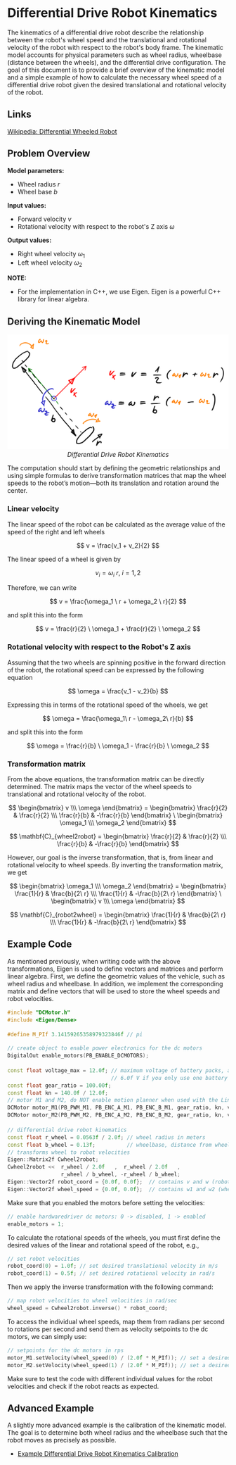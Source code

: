 <!-- link list, last updated 16.02.2024 -->
[0]: https://en.wikipedia.org/wiki/Differential_wheeled_robot

# Differential Drive Robot Kinematics

The kinematics of a differential drive robot describe the relationship between the robot's wheel speed and the translational and rotational velocity of the robot with respect to the robot's body frame. The kinematic model accounts for physical parameters such as wheel radius, wheelbase (distance between the wheels), and the differential drive configuration. The goal of this document is to provide a brief overview of the kinematic model and a simple example of how to calculate the necessary wheel speed of a differential drive robot given the desired translational and rotational velocity of the robot.

## Links

[Wikipedia: Differential Wheeled Robot][0]

## Problem Overview

**Model parameters:**
- Wheel radius $r$
- Wheel base $b$

**Input values:**
- Forward velocity $v$ 
- Rotational velocity with respect to the robot's Z axis $\omega$ 

**Output values:**
- Right wheel velocity $\omega_1$ 
- Left wheel velocity $\omega_2$ 

**NOTE:** 
- For the implementation in C++, we use Eigen. Eigen is a powerful C++ library for linear algebra.

## Deriving the Kinematic Model

<p align="center">
    <img src="../images/kinematics.png" alt="Differential Drive Robot Kinematics" width="700"/> </br>
    <i>Differential Drive Robot Kinematics</i>
</p>

The computation should start by defining the geometric relationships and using simple formulas to derive transformation matrices that map the wheel speeds to the robot’s motion—both its translation and rotation around the center.

### Linear velocity

The linear speed of the robot can be calculated as the average value of the speed of the right and left wheels

$$
v = \frac{v_1 + v_2}{2}
$$

The linear speed of a wheel is given by

$$
v_i = \omega_i \ r,\ i = 1, 2
$$

Therefore, we can write

$$
v = \frac{\omega_1 \ r + \omega_2 \ r}{2}
$$

and split this into the form

$$
v = \frac{r}{2} \ \omega_1 + \frac{r}{2} \ \omega_2
$$

### Rotational velocity with respect to the Robot's Z axis

Assuming that the two wheels are spinning positive in the forward direction of the robot, the rotational speed can be expressed by the following equation

$$
\omega = \frac{v_1 - v_2}{b}
$$

Expressing this in terms of the rotational speed of the wheels, we get

$$
\omega = \frac{\omega_1\ r - \omega_2\ r}{b}
$$

and split this into the form

$$
\omega = \frac{r}{b} \ \omega_1 - \frac{r}{b} \ \omega_2
$$

### Transformation matrix

From the above equations, the transformation matrix can be directly determined. The matrix maps the vector of the wheel speeds to translational and rotational velocity of the robot.

$$
\begin{bmatrix}
v \\\
\omega
\end{bmatrix} =
\begin{bmatrix}
\frac{r}{2} & \frac{r}{2} \\\
\frac{r}{b} & -\frac{r}{b}
\end{bmatrix}
\
\begin{bmatrix}
\omega_1 \\\
\omega_2
\end{bmatrix}
$$

$$
\mathbf{C}_{wheel2robot} =
\begin{bmatrix}
\frac{r}{2} & \frac{r}{2} \\\
\frac{r}{b} & -\frac{r}{b}
\end{bmatrix}
$$

However, our goal is the inverse transformation, that is, from linear and rotational velocity to wheel speeds. By inverting the transformation matrix, we get

$$
\begin{bmatrix}
\omega_1 \\\
\omega_2
\end{bmatrix} = 
\begin{bmatrix}
\frac{1}{r} & \frac{b}{2\ r} \\\
\frac{1}{r} & -\frac{b}{2\ r}
\end{bmatrix}
\
\begin{bmatrix}
v \\\
\omega
\end{bmatrix}
$$

$$
\mathbf{C}_{robot2wheel} =
\begin{bmatrix}
\frac{1}{r} & \frac{b}{2\ r} \\\
\frac{1}{r} & -\frac{b}{2\ r}
\end{bmatrix}
$$

## Example Code

As mentioned previously, when writing code with the above transformations, Eigen is used to define vectors and matrices and perform linear algebra. First, we define the geometric values of the vehicle, such as wheel radius and wheelbase. In addition, we implement the corresponding matrix and define vectors that will be used to store the wheel speeds and robot velocities.

```cpp
#include "DCMotor.h"
#include <Eigen/Dense>

#define M_PIf 3.14159265358979323846f // pi
```

```cpp
// create object to enable power electronics for the dc motors
DigitalOut enable_motors(PB_ENABLE_DCMOTORS);

const float voltage_max = 12.0f; // maximum voltage of battery packs, adjust this to
                                 // 6.0f V if you only use one battery pack
const float gear_ratio = 100.00f;
const float kn = 140.0f / 12.0f;
// motor M1 and M2, do NOT enable motion planner when used with the LineFollower (disabled per default)
DCMotor motor_M1(PB_PWM_M1, PB_ENC_A_M1, PB_ENC_B_M1, gear_ratio, kn, voltage_max);
DCMotor motor_M2(PB_PWM_M2, PB_ENC_A_M2, PB_ENC_B_M2, gear_ratio, kn, voltage_max);

// differential drive robot kinematics
const float r_wheel = 0.0563f / 2.0f; // wheel radius in meters
const float b_wheel = 0.13f;          // wheelbase, distance from wheel to wheel in meters
// transforms wheel to robot velocities
Eigen::Matrix2f Cwheel2robot;
Cwheel2robot <<  r_wheel / 2.0f   ,  r_wheel / 2.0f   ,
                 r_wheel / b_wheel, -r_wheel / b_wheel;
Eigen::Vector2f robot_coord = {0.0f, 0.0f};  // contains v and w (robot translational and rotational velocity)
Eigen::Vector2f wheel_speed = {0.0f, 0.0f};  // contains w1 and w2 (wheel speed)
```

Make sure that you enabled the motors before setting the velocities:

```cpp
// enable hardwaredriver dc motors: 0 -> disabled, 1 -> enabled
enable_motors = 1;
```

To calculate the rotational speeds of the wheels, you must first define the desired values of the linear and rotational speed of the robot, e.g.,

```cpp
// set robot velocities
robot_coord(0) = 1.0f; // set desired translational velocity in m/s
robot_coord(1) = 0.5f; // set desired rotational velocity in rad/s
```

Then we apply the inverse transformation with the following command:

```cpp
// map robot velocities to wheel velocities in rad/sec
wheel_speed = Cwheel2robot.inverse() * robot_coord;
```

To access the individual wheel speeds, map them from radians per second to rotations per second and send them as velocity setpoints to the dc motors, we can simply use:

```cpp
// setpoints for the dc motors in rps
motor_M1.setVelocity(wheel_speed(0) / (2.0f * M_PIf)); // set a desired speed for speed controlled dc motors M1
motor_M2.setVelocity(wheel_speed(1) / (2.0f * M_PIf)); // set a desired speed for speed controlled dc motors M2
```

Make sure to test the code with different individual values for the robot velocities and check if the robot reacts as expected.

## Advanced Example

A slightly more advanced example is the calibration of the kinematic model. The goal is to determine both wheel radius and the wheelbase such that the robot moves as precisely as possible.

- [Example Differential Drive Robot Kinematics Calibration](../solutions/main_dd_kinematic_calib.cpp)
